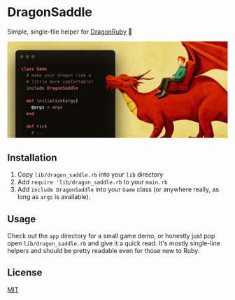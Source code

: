 # DragonSaddle
Simple, single-file helper for [DragonRuby](https://dragonruby.org/) 🐉

![Make your dragon ride a little more comfortable!](https://raw.githubusercontent.com/cptsurge/dragon_saddle/main/readme_banner.jpg)

## Installation

1. Copy `lib/dragon_saddle.rb` into your `lib` directory
2. Add `require 'lib/dragon_saddle.rb` to your `main.rb`
3. Add `include DragonSaddle` into your `Game` class (or anywhere really, as long as `args` is available).

## Usage

Check out the `app` directory for a small game demo, or honestly just pop open `lib/dragon_saddle.rb` and give it a quick read. It's mostly single-line helpers and should be pretty readable even for those new to Ruby.

## License

[MIT](LICENSE)

